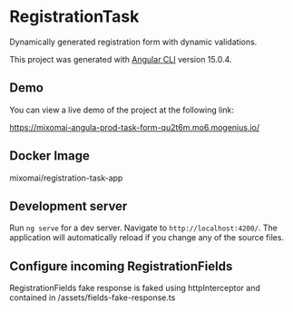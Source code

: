 # RegistrationTask

Dynamically generated registration form with dynamic validations.

This project was generated with [Angular CLI](https://github.com/angular/angular-cli) version 15.0.4.

## Demo
You can view a live demo of the project at the following link:

https://mixomai-angula-prod-task-form-qu2t6m.mo6.mogenius.io/

## Docker Image
mixomai/registration-task-app

## Development server

Run `ng serve` for a dev server. Navigate to `http://localhost:4200/`. The application will automatically reload if you change any of the source files.

## Configure incoming RegistrationFields
RegistrationFields fake response is faked using httpInterceptor and contained in /assets/fields-fake-response.ts
